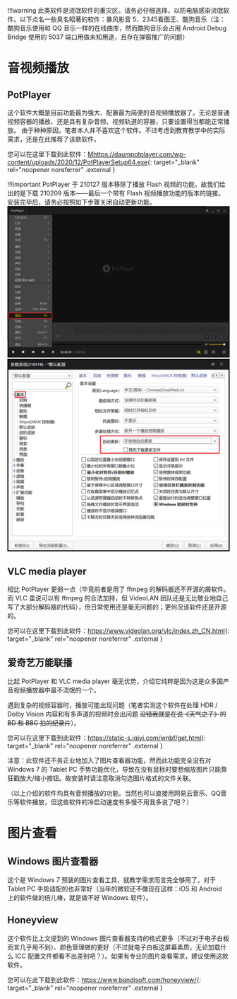 !!!warning
	此类软件是流氓软件的重灾区。请务必仔细选择，以防电脑感染流氓软件。以下点名一些臭名昭著的软件：暴风影音 5、2345看图王、酷狗音乐（注：酷狗音乐使用和 QQ 音乐一样的在线曲库，然而酷狗音乐会占用 Android Debug Bridge 使用的 5037 端口用做未知用途，且存在弹窗推广的问题）

# 音视频播放 
## PotPlayer
这个软件大概是目前功能最为强大、配置最为简便的音视频播放器了。无论是普通视频容器的播放、还是具有复杂音频、视频轨道的容器，只要设置得当都能正常播放。
由于种种原因，笔者本人并不喜欢这个软件。不过考虑到教育教学中的实际需求，还是在此推荐了该款软件。

您可以在这里下载到此软件：<Mhttps://daumpotplayer.com/wp-content/uploads/2020/12/PotPlayerSetup64.exe>{: target="_blank" rel="noopener noreferrer" .external }

!!!important
	PotPlayer 于 210127 版本移除了播放 Flash 视频的功能，故我们给出的是下载 210209 版本——最后一个带有 Flash 视频播放功能的版本的链接。安装完毕后，请务必按照如下步骤关闭自动更新功能。
	![Step 1](./images/disable-potplayer-update-1.png)
	![Step 2](./images/disable-potplayer-update-2.png)

## VLC media player
相比 PotPlayer 更弱一点（毕竟前者是用了 ffmpeg 的解码器还不开源的屑软件。而 VLC 虽说可以有 ffmpeg 的合法加持，但 VideoLAN 团队还是无比敬业地自己写了大部分解码器的代码），但日常使用还是毫无问题的；更何况该软件还是开源的。

您可以在这里下载到此软件：<https://www.videolan.org/vlc/index.zh_CN.html>{: target="_blank" rel="noopener noreferrer" .external }

## 爱奇艺万能联播
比起 PotPlayer 和 VLC media player 毫无优势，介绍它纯粹是因为这是众多国产音视频播放器中最不流氓的一个。

遇到复杂的视频容器时，播放可能出现问题（笔者实测这个软件在处理 HDR / Dolby Vision 内容和有多声道的视频时会出问题 ~~没错我就是在说《天气之子》的 BD 和 BBC 拍的纪录片~~）。

您可以在这里下载到此软件：<https://static-s.iqiyi.com/wnbf/get.html>{: target="_blank" rel="noopener noreferrer" .external }

注意：此软件还不务正业地加入了图片查看器功能，然而此功能完全没有对 Windows 7 的 Tablet PC 手势功能优化，导致在没有鼠标时要想缩放图片只能靠狂戳放大/缩小按钮。故安装时请注意取消勾选图片格式的文件关联。

（以上介绍的软件均具有音频播放的功能。当然也可以直接用网易云音乐、QQ音乐等软件播放，但这些软件的冷启动速度有多慢不用我多说了吧？）

# 图片查看
## Windows 图片查看器
这个是 Windows 7 预装的图片查看工具，就教学需求而言完全够用了。对于 Tablet PC 手势适配的也非常好（当年的微软还不像现在这样：iOS 和 Android 上的软件做的倍儿棒，就是做不好 Windows 软件）。

## Honeyview
这个软件比上文提到的 Windows 图片查看器支持的格式更多（不过对于电子白板而言几乎用不到）、颜色管理做的更好（不过就电子白板这屏幕素质，无论加载什么 ICC 配置文件都看不出差别吧？）。如果有专业的图片查看需求，建议使用这款软件。

您可以在此下载到此软件：<https://www.bandisoft.com/honeyview/>{: target="_blank" rel="noopener noreferrer" .external }

